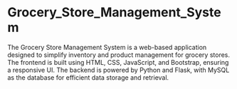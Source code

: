 # Grocery_Store_Management_System
The Grocery Store Management System is a web-based application designed to simplify inventory and product management for grocery stores. The frontend is built using HTML, CSS, JavaScript, and Bootstrap, ensuring a responsive UI. The backend is powered by Python and Flask, with MySQL as the database for efficient data storage and retrieval.

